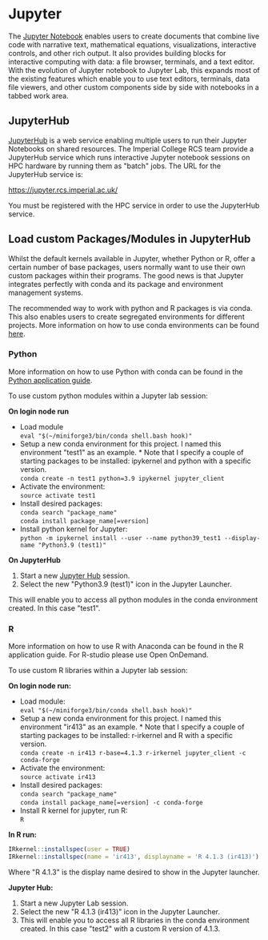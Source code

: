 # Jupyter

The [Jupyter Notebook](https://jupyter.org/) enables users to create documents that combine live code with narrative text, mathematical equations, visualizations, interactive controls, and other rich output. It also provides building blocks for interactive computing with data: a file browser, terminals, and a text editor. With the evolution of Jupyter notebook to Jupyter Lab, this expands most of the existing features which enable you to use text editors, terminals, data file viewers, and other custom components side by side with notebooks in a tabbed work area.

## JupyterHub

[JupyterHub](https://jupyter.org/hub) is a web service enabling multiple users to run their Jupyter Notebooks on shared resources. The Imperial College RCS team provide a JupyterHub service which runs interactive Jupyter notebook sessions on HPC hardware by running them as "batch" jobs. The URL for the JupyterHub service is:

https://jupyter.rcs.imperial.ac.uk/

You must be registered with the HPC service in order to use the JupyterHub service.

## Load custom Packages/Modules in JupyterHub

Whilst the default kernels available in Jupyter, whether Python or R, offer a certain number of base packages, users normally want to use their own custom packages within their programs. The good news is that Jupyter integrates perfectly with conda and its package and environment management systems.

The recommended way to work with python and R packages is via conda. This also enables users to create segregated environments for different projects. More information on how to use conda environments can be found [here](./conda.md).

### Python

More information on how to use Python with conda can be found in the [Python application guide](./python.md).

To use custom python modules within a Jupyter lab session:

**On login node run**

* Load module
<br>`eval "$(~/miniforge3/bin/conda shell.bash hook)"`
* Setup a new conda environment for this project. I named this environment "test1" as an example. * Note that I specify a couple of starting packages to be installed: ipykernel and python with a specific version.<br>
`conda create -n test1 python=3.9 ipykernel jupyter_client`
* Activate the environment:<br>
`source activate test1`
* Install desired packages:<br>
`conda search "package_name"`<br>
`conda install package_name[=version]`
* Install python kernel for Jupyter:<br>
`python -m ipykernel install --user --name python39_test1 --display-name "Python3.9 (test1)"`

**On JupyterHub**

1. Start a new [Jupyter Hub](#jupyterhub) session.
1. Select the new "Python3.9 (test1)" icon in the Jupyter Launcher.

This will enable you to access all python modules in the conda environment created. In this case "test1".

### R

More information on how to use R with Anaconda can be found in the R application guide. For R-studio please use Open OnDemand.

To use custom R libraries within a Jupyter lab session:

**On login node run:**

* Load module:<br>
`eval "$(~/miniforge3/bin/conda shell.bash hook)"`
* Setup a new conda environment for this project. I named this environment "ir413" as an example. * Note that I specify a couple of starting packages to be installed: r-irkernel and R with a specific version.<br>
`conda create -n ir413 r-base=4.1.3 r-irkernel jupyter_client -c conda-forge`
* Activate the environment:<br>
`source activate ir413`
* Install desired packages:<br>
`conda search "package_name"`<br>
`conda install package_name[=version] -c conda-forge`
* Install R kernel for jupyter, run R:<br>
`R`

**In R run:**

```R
IRkernel::installspec(user = TRUE)
IRkernel::installspec(name = 'ir413', displayname = 'R 4.1.3 (ir413)')
```

Where "R 4.1.3" is the display name desired to show in the Jupyter launcher.

**Jupyter Hub:**

1. Start a new Jupyter Lab session.
1. Select the new "R 4.1.3 (ir413)" icon in the Jupyter Launcher.
1. This will enable you to access all R libraries in the conda environment created. In this case "test2" with a custom R version of 4.1.3.